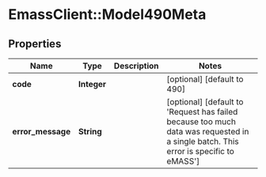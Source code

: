 # EmassClient::Model490Meta

## Properties
Name | Type | Description | Notes
------------ | ------------- | ------------- | -------------
**code** | **Integer** |  | [optional] [default to 490]
**error_message** | **String** |  | [optional] [default to &#x27;Request has failed because too much data was requested in a single batch. This error is specific to eMASS&#x27;]

